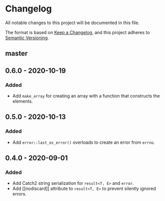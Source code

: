 # Changelog
All notable changes to this project will be documented in this file.

The format is based on [Keep a Changelog](https://keepachangelog.com/en/1.0.0/),
and this project adheres to [Semantic Versioning](https://semver.org/spec/v2.0.0.html).

## master

## 0.6.0 - 2020-10-19
### Added
- Add `make_array` for creating an array with a function that constructs the elements.

## 0.5.0 - 2020-10-13
### Added
- Add `error::last_os_error()` overloads to create an error from `errno`.

## 0.4.0 - 2020-09-01
### Added
- Add Catch2 string serialization for `result<T, E>` and `error`.
- Add [[nodiscard]] attribute to `result<T, E>` to prevent silently ignored errors.
